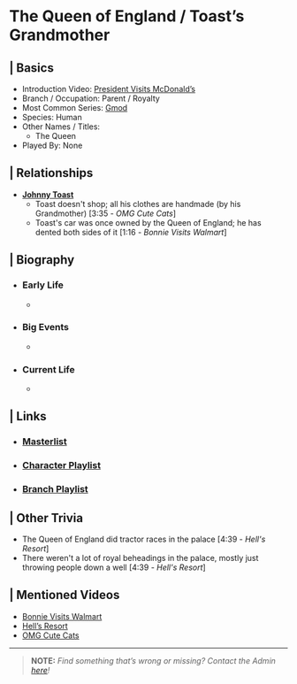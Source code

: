 # The Queen of England / Toast’s Grandmother


## | Basics  
- Introduction Video: [President Visits McDonald’s]()  
- Branch / Occupation: Parent / Royalty
- Most Common Series: [Gmod](./6.Series/Gmod.md)  
- Species: Human  
- Other Names / Titles:   
  - The Queen  
- Played By: None  


## | Relationships  
- [**Johnny Toast**](./5.Characters/Johnny_Toast.md)  
  - Toast doesn't shop; all his clothes are handmade \(by his Grandmother) \[3:35 - *OMG Cute Cats*]
  - Toast's car was once owned by the Queen of England; he has dented both sides of it \[1:16 - *Bonnie Visits Walmart*]


## | Biography  
- ### Early Life  
  -   
- ### Big Events  
  -   
- ### Current Life  
  -   

 
## | Links  
- ### [Masterlist]()  
- ### [Character Playlist]()  
- ### [Branch Playlist]()  


## | Other Trivia  
- The Queen of England did tractor races in the palace \[4:39 - *Hell's Resort*]
- There weren't a lot of royal beheadings in the palace, mostly just throwing people down a well \[4:39 - *Hell's Resort*]

## | Mentioned Videos
- [Bonnie Visits Walmart](https://youtu.be/CDd5-Sow97g)
- [Hell’s Resort](https://youtu.be/mqVWhWEK2AQ)
- [OMG Cute Cats](https://youtu.be/Rf-fAoo64Lc)

----

> **NOTE:** *Find something that’s wrong or missing? Contact the Admin [here](./chapter_2.md)!*